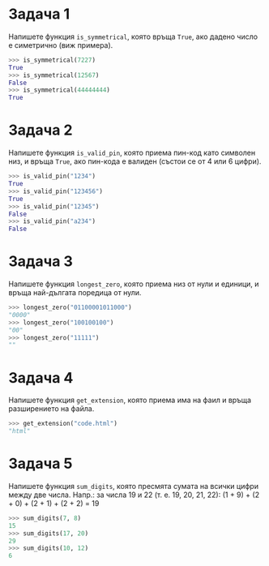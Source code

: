 # Задача 1

Напишете функция `is_symmetrical`, която връща `True`, ако дадено число
е симетрично (виж примера).

```python
>>> is_symmetrical(7227)
True
>>> is_symmetrical(12567)
False
>>> is_symmetrical(44444444)
True
```

# Задача 2

Напишете функция `is_valid_pin`, която приема пин-код като символен низ,
и връща `True`, ако пин-кода е валиден (състои се от 4 или 6 цифри).

```python
>>> is_valid_pin("1234")
True
>>> is_valid_pin("123456")
True
>>> is_valid_pin("12345")
False
>>> is_valid_pin("a234")
False
```

# Задача 3

Напишете функция `longest_zero`, която приема низ от нули и единици,
и връща най-дългата поредица от нули.

```python
>>> longest_zero("01100001011000")
"0000"
>>> longest_zero("100100100")
"00"
>>> longest_zero("11111")
""
```

# Задача 4

Напишете функция `get_extension`, която приема има на фаил и връща
разширението на файла.

```python
>>> get_extension("code.html")
"html"
```

# Задача 5

Напишете функция `sum_digits`, която пресмята сумата на всички цифри между две числа.
Напр.: за числа 19 и 22 (т. е. 19, 20, 21, 22): (1 + 9) + (2 + 0) + (2 + 1) + (2 + 2) = 19

```python
>>> sum_digits(7, 8)
15
>>> sum_digits(17, 20)
29
>>> sum_digits(10, 12)
6
```